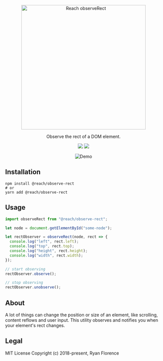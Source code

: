 <p align="center">
  <a href="https://reach.tech">
    <img alt="Reach observeRect" src="./logo.png" width="400">
  </a>
</p>

<p align="center">
  Observe the rect of a DOM element.
</p>

<p align="center">
  <a href="https://www.npmjs.com/package/@reach/createRectObserver"><img src="https://img.shields.io/npm/v/@reach/createRectObserver.svg?style=flat-square"></a>
  <a href="https://www.npmjs.com/package/@reach/createRectObserver"><img src="https://img.shields.io/npm/dm/@reach/createRectObserver.svg?style=flat-square"></a>
</p>

<p align="center">
  <img src="./demo.gif" alt="Demo"/>
</p>

## Installation

```
npm install @reach/observe-rect
# or
yarn add @reach/observe-rect
```

## Usage

```js
import observeRect from "@reach/observe-rect";

let node = document.getElementById("some-node");

let rectObserver = observeRect(node, rect => {
  console.log("left", rect.left);
  console.log("top", rect.top);
  console.log("height", rect.height);
  console.log("width", rect.width);
});

// start observing
rectObserver.observe();

// stop observing
rectObserver.unobserve();
```

## About

A lot of things can change the position or size of an element, like scrolling, content reflows and user input. This utility observes and notifies you when your element's rect changes.

## Legal

MIT License
Copyright (c) 2018-present, Ryan Florence
